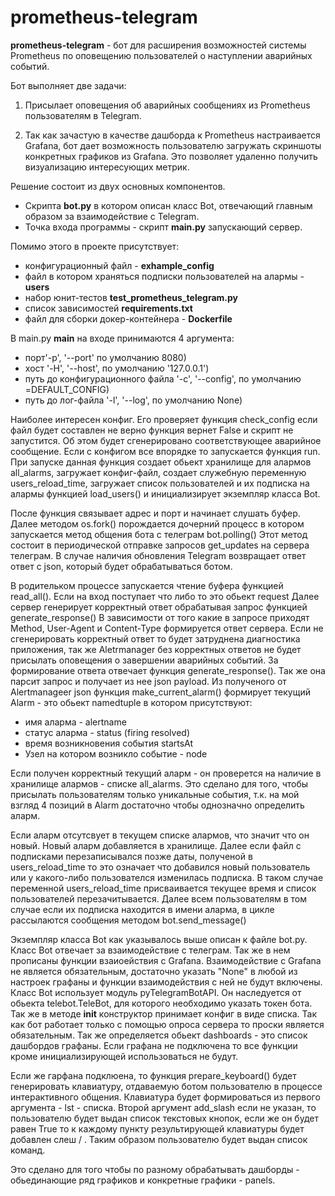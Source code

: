 # prometheus-telegram

**prometheus-telegram** - бот для расширения возможностей системы Prometheus по оповещению пользователей о наступлении аварийных событий.

Бот выполняет две задачи:

1. Присылает оповещения об аварийных сообщениях из Prometheus пользователям в Telegram. 

2. Так как зачастую в качестве дашборда к Prometheus настраивается Grafana, 
бот дает возможность пользователю загружать скриншоты конкретных графиков из Grafana. 
Это позволяет удаленно получить визуализацию интересующих метрик.

Решение состоит из двух основных компонентов. 
 - Скрипта **bot.py** в котором описан класс Bot, отвечающий главным образом за взаимодействие с Telegram.
 - Точка входа программы - скрипт **main.py** запускающий сервер.

Помимо этого в проекте присутствует: 

 - конфигурационный файл - **exhample_config**
 - файл в котором храняться подписки пользователей на алармы - **users**
 - набор юнит-тестов **test_prometheus_telegram.py**
 - список зависимостей **requirements.txt**
 - файл для сборки докер-контейнера - **Dockerfile**

В main.py __main__ на входе принимаются 4 аргумента:

 - порт'-p', '--port'  по умолчанию 8080)
 - хост '-H', '--host', по умолчанию  '127.0.0.1')
 - путь до конфигурационного файла '-c', '--config', по умолчанию =DEFAULT_CONFIG)
 - путь до лог-файла '-l', '--log', по умолчанию None)

Наиболее интересен конфиг. Его проверяет функция check_config если файл будет составлен не верно 
функция вернет False и скрипт не запустится. Об этом будет сгенерировано соответствующее аварийное сообщение.
Если с конфигом все впорядке то запускается функция run.
При запуске данная функция создает обьект хранилище для алармов all_alarms, загружает конфиг-файл, создает служебную переменную users_reload_time, загружает список пользователей и их подписка на алармы функцией load_users() и инициализирует экземпляр класса Bot. 

После функция связывает адрес и порт и начинает слушать буфер.
Далее методом os.fork() порождается дочерний процесс в котором запускается метод общения бота с телеграм bot.polling()
Этот метод состоит в периодической отправке запросов get_updates на сервера телеграм. В случае наличия обновления Telegram возвращает
ответ ответ с json,  который будет обрабатываться ботом.

В родительком процессе запускается чтение буфера функцией read_all(). Если на вход поступает что либо то это обьект request
Далее сервер генерирует корректный ответ обрабатывая запрос функцией generate_response()
В зависимости от того какие в запросе приходят Method, User-Agent и Content-Type формируется ответ сервера. Если не сгенерировать корректный ответ то будет затруднена диагностика приложения, так же Aletrmanager без корректных ответов не будет присылать оповещения о завершении аварийных событий.
За формирование ответа отвечает функция generate_response(). Так же она парсит запрос и получает из нее json payload.
Из полученого от Alertmanageer json функция make_current_alarm() формирует текущий Alarm - это обьект namedtuple в
котором присутствуют:
 - имя аларма - alertname 
 - статус аларма - status (firing resolved) 
 - время возникновения события startsAt 
 - Узел на котором возникло событие - node

Если получен корректный текущий аларм - он проверется на наличие в хранилище алармов - списке all_alarms. Это сделано для того, чтобы 
присылать пользователям только уникальные события, т.к. на мой взгляд 4 позиций в Alarm достаточно чтобы однозначно определить аларм.

Если аларм отсутсвует в текущем списке алармов, что значит что он новый. Новый аларм добавляется в хранилище. 
Далее если файл с подписками перезаписывался позже даты, полученой в users_reload_time то это означает что добавился новый пользователь 
или у какого-либо пользователся изменилась подписка.
В таком случае переменной users_reload_time присваивается текущее время и список пользователей перезачитывается.
Далее всем пользователям в том случае если их подписка находится в имени аларма,
в цикле рассылаются сообщения методом bot.send_message()

Экземпляр класса Bot как указывалось выше описан к файле bot.py.
Класс Bot отвечает за взаимодействие с телеграм. Так же в нем прописаны функции взаиоействия с Grafana.
Взаимодействие с Grafana не является обязательным, достаточно указать "None" в любой из настроек графаны и функции взаимодействия с ней не будут включены.
Класс Bot использует модуль pyTelegramBotAPI. Он наследуется от обьекта telebot.TeleBot, для которого необходимо указать токен бота.
Так же в методе __init__ конструктор принимает конфиг в виде списка.
Так как бот работает только с помощью опроса сервера то проски является обязательным.
Так же определяется обьект dashboards - это список дашбордов графаны. Если графана не подключена то все функции кроме инициализирующей 
использоваться не будут.

Если же гарфана подклюена, то функция prepare_keyboard() будет генерировать клавиатуру, отдаваемую ботом пользователю в процессе интерактивного общения. Клавиатура будет формироваться из первого аргумента - lst - списка. Второй аргумент add_slash если не указан, то пользователю будет выдан список текстовых кнопок, если же он будет равен True то к каждому пункту результирующей клавиатуры будет добавлен слеш / . Таким образом пользователю будет выдан список команд. 

Это сделано для того чтобы по разному обрабатывать дашборды - обьединающие ряд графиков и конкретные графики - panels.










